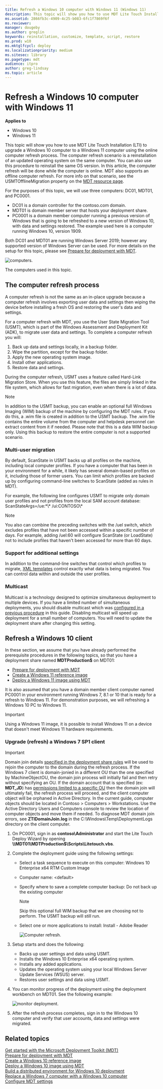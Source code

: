 ```yaml
---
title: Refresh a Windows 10 computer with Windows 11 (Windows 11)
description: This topic will show you how to use MDT Lite Touch Installation (LTI) to upgrade a Windows 10 computer to a Windows 11 computer using the computer refresh process.
ms.assetid: 2866fb3c-4909-4c25-b083-6fc1f7869f6f
ms.reviewer: 
manager: dougeby
ms.author: greglin
keywords: reinstallation, customize, template, script, restore
ms.prod: w10
ms.mktglfcycl: deploy
ms.localizationpriority: medium
ms.sitesec: library
ms.pagetype: mdt
audience: itpro
author: greg-lindsay
ms.topic: article
---
```


# Refresh a Windows 10 computer with Windows 11

**Applies to**
- Windows 10
- Windows 11

This topic will show you how to use MDT Lite Touch Installation (LTI) to upgrade a Windows 10 computer to a Windows 11 computer using the online computer refresh process. The computer refresh scenario is a reinstallation of an updated operating system on the same computer. You can also use this procedure to reinstall the same OS version. In this article, the computer refresh will be done while the computer is online. MDT also supports an offline computer refresh. For more info on that scenario, see the USMTOfflineMigration property on the [MDT resource page](/mem/configmgr/mdt/).

For the purposes of this topic, we will use three computers: DC01, MDT01, and PC0001. 
- DC01 is a domain controller for the contoso.com domain.
- MDT01 is domain member server that hosts your deployment share.
- PC0001 is a domain member computer running a previous version of Windows that is going to be refreshed to a new version of Windows 10, with data and settings restored. The example used here is a computer running Windows 10, version 1909.

Both DC01 and MDT01 are running Windows Server 2019; however any supported version of Windows Server can be used. For more details on the setup for this topic, please see [Prepare for deployment with MDT](prepare-for-windows-deployment-with-mdt.md).

![computers.](../images/mdt-04-fig01.png "Computers used in this topic")

The computers used in this topic.

## The computer refresh process

A computer refresh is not the same as an in-place upgrade because a computer refresh involves exporting user data and settings then wiping the device before installing a fresh OS and restoring the user's data and settings.

For a computer refresh with MDT, you use the User State Migration Tool (USMT), which is part of the Windows Assessment and Deployment Kit (ADK), to migrate user data and settings. To complete a computer refresh you will:

1.  Back up data and settings locally, in a backup folder.
2.  Wipe the partition, except for the backup folder.
3.  Apply the new operating system image.
4.  Install other applications.
5.  Restore data and settings.

During the computer refresh, USMT uses a feature called Hard-Link Migration Store. When you use this feature, the files are simply linked in the file system, which allows for fast migration, even when there is a lot of data.

>[!NOTE]
>In addition to the USMT backup, you can enable an optional full Windows Imaging (WIM) backup of the machine by configuring the MDT rules. If you do this, a .wim file is created in addition to the USMT backup. The .wim file contains the entire volume from the computer and helpdesk personnel can extract content from it if needed. Please note that this is a data WIM backup only. Using this backup to restore the entire computer is not a supported scenario.
 
### Multi-user migration

By default, ScanState in USMT backs up all profiles on the machine, including local computer profiles. If you have a computer that has been in your environment for a while, it likely has several domain-based profiles on it, including those of former users. You can limit which profiles are backed up by configuring command-line switches to ScanState (added as rules in MDT).

For example, the following line configures USMT to migrate only domain user profiles and not profiles from the local SAM account database: ScanStateArgs=/ue:\*\\\* /ui:CONTOSO\\\*

>[!NOTE]
>You also can combine the preceding switches with the /uel switch, which excludes profiles that have not been accessed within a specific number of days. For example, adding /uel:60 will configure ScanState (or LoadState) not to include profiles that haven't been accessed for more than 60 days.
 
### Support for additional settings

In addition to the command-line switches that control which profiles to migrate, [XML templates](../usmt/understanding-migration-xml-files.md) control exactly what data is being migrated. You can control data within and outside the user profiles.

### Multicast

Multicast is a technology designed to optimize simultaneous deployment to multiple devices. If you have a limited number of simultaneous deployments, you should disable multicast which was [configured in a previous procedure](deploy-a-windows-10-image-using-mdt.md#set-up-mdt-for-multicast) in this guide. Disabling multicast will speed up deployment for a small number of computers. You will need to update the deployment share after changing this setting.

## Refresh a Windows 10 client

In these section, we assume that you have already performed the prerequisite procedures in the following topics, so that you have a deployment share named **MDTProduction$** on MDT01:

- [Prepare for deployment with MDT](prepare-for-windows-deployment-with-mdt.md)
- [Create a Windows 11 reference image](create-a-windows-11-reference-image.md)
- [Deploy a Windows 11 image using MDT](deploy-a-windows-11-image-using-mdt.md)

It is also assumed that you have a domain member client computer named PC0001 in your environment running Windows 7, 8.1 or 10 that is ready for a refresh to Windows 11.  For demonstration purposes, we will refreshing a Windows 10 PC to Windows 11.

> [!IMPORTANT]
> Using a Windows 11 image, it is possible to install Windows 11 on a device that doesn't meet Windows 11 hardware requirements.
 
### Upgrade (refresh) a Windows 7 SP1 client

>[!IMPORTANT]
>Domain join details [specified in the deployment share rules](deploy-a-windows-10-image-using-mdt.md#configure-the-rules) will be used to rejoin the computer to the domain during the refresh process.  If the Windows 7 client is domain-jonied in a different OU than the one specified by MachineObjectOU, the domain join process will initially fail and then retry without specifying an OU. If the domain account that is specified (ex: **MDT_JD**) has [permissions limited to a specific OU](deploy-a-windows-10-image-using-mdt.md#step-1-configure-active-directory-permissions) then the domain join will ultimately fail, the refresh process will proceed, and the client computer object will be orphaned in Active Directory. In the current guide, computer objects should be located in Contoso > Computers > Workstations. Use the Active Directory Users and Computers console to review the location of computer objects and move them if needed. To diagnose MDT domain join errors, see **ZTIDomainJoin.log** in the C:\Windows\Temp\DeploymentLogs directory on the client computer. 

1. On PC0001, sign in as **contoso\\Administrator** and start the Lite Touch Deploy Wizard by opening **\\\\MDT01\\MDTProduction$\\Scripts\\Litetouch.vbs**. 
2. Complete the deployment guide using the following settings:
    
   * Select a task sequence to execute on this computer: Windows 10 Enterprise x64 RTM Custom Image
   * Computer name: &lt;default&gt;
   * Specify where to save a complete computer backup: Do not back up the existing computer
     >[!NOTE]
     >Skip this optional full WIM backup that we are choosing not to perform. The USMT backup will still run.
   * Select one or more applications to install: Install - Adobe Reader

     ![Computer refresh.](../images/fig2-taskseq.png "Start the computer refresh")

4. Setup starts and does the following:
    
   * Backs up user settings and data using USMT.
   * Installs the Windows 10 Enterprise x64 operating system.
   * Installs any added applications.
   * Updates the operating system using your local Windows Server Update Services (WSUS) server.
   * Restores user settings and data using USMT.

5. You can monitor progress of the deployment using the deployment workbench on MDT01. See the following example:

     ![monitor deployment.](../images/monitor-pc0001.png)

6. After the refresh process completes, sign in to the Windows 10 computer and verify that user accounts, data and settings were migrated.

## Related topics

[Get started with the Microsoft Deployment Toolkit (MDT)](get-started-with-the-microsoft-deployment-toolkit.md)<br>
[Prepare for deployment with MDT](prepare-for-windows-deployment-with-mdt.md)<br>
[Create a Windows 10 reference image](create-a-windows-10-reference-image.md)<br>
[Deploy a Windows 10 image using MDT](deploy-a-windows-10-image-using-mdt.md)<br>
[Build a distributed environment for Windows 10 deployment](build-a-distributed-environment-for-windows-10-deployment.md)<br>
[Replace a Windows 7 computer with a Windows 10 computer](replace-a-windows-7-computer-with-a-windows-10-computer.md)<br>
[Configure MDT settings](configure-mdt-settings.md)